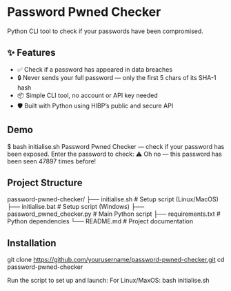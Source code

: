 # Password Pwned Checker

Python CLI tool to check if your passwords have been compromised.

## ✨ Features

- ✅ Check if a password has appeared in data breaches
- 🔒 Never sends your full password — only the first 5 chars of its SHA-1 hash
- 📦 Simple CLI tool, no account or API key needed
- 🛡️ Built with Python using HIBP’s public and secure API

## Demo

$ bash initialise.sh
Password Pwned Checker — check if your password has been exposed.
Enter the password to check:
⚠️ Oh no — this password has been seen 47897 times before!

## Project Structure

password-pwned-checker/
├── initialise.sh # Setup script (Linux/MacOS)
├── initialise.bat # Setup script (Windows)
├── password_pwned_checker.py # Main Python script
├── requirements.txt # Python dependencies
└── README.md # Project documentation

## Installation

git clone https://github.com/yourusername/password-pwned-checker.git
cd password-pwned-checker

Run the script to set up and launch:
For Linux/MaxOS:
bash initialise.sh

